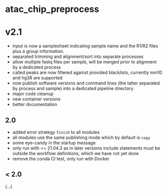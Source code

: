 # atac_chip_preprocess

# v2.1
- input is now a samplesheet indicating sample name and the R1/R2 files plus a group information.
- separated trimming and alignment/sort into separate processes
- allow multiple fastq files per sample, will be merged prior to alignment by a dedicated process
- called peaks are now filtered against provided blacklists, currently mm10 and hg38 are supported
- now publish software versions and command lines (the latter separated by process and sample) into a dedicated pipeline directory
- major code cleanup
- new container versions
- better documentation

## 2.0
- added error strategy `finish` to all modules
- all modules use the same publishing mode which by default is `copy`
- some eye-candy in the startup message
- only run with <= 21.04.3 as in later versions include statements must be outside the workflow definitions, which we have not yet done
- remove the conda CI test, only run with Docker

## < 2.0
(...)